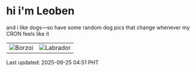 # hi i'm Leoben

and i like dogs—so have some random dog pics that change whenever my CRON feels like it

|  |  |
|--------|----------|
| ![Borzoi](https://random-dog-vercel.vercel.app/api/random-borzoi?v=1758747088) | ![Labrador](https://random-dog-vercel.vercel.app/api/random-labrador?v=1758747088) |

Last updated: 2025-09-25 04:51 PHT
